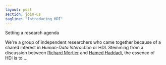 ```yaml
---
layout: post
section: join-us
tagline: "Introducing HDI"
---
```


Setting a research agenda

We're a group of independent researchers who came together because of a shared interest in _Human-Data Interaction_ or HDI. Stemming from a discussion between [Richard Mortier][mort] and [Hamed Haddadi][hamed], the essence of HDI is to ...

[mort]: http://www.cs.nott.ac.uk/~rmm/
[hamed]: http://www.eecs.qmul.ac.uk/~hamed/public/Hamed.html
